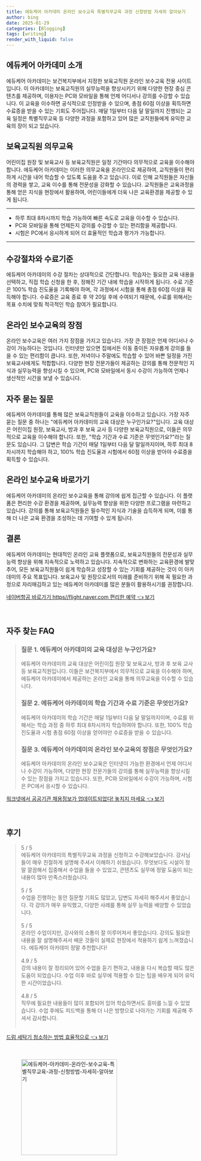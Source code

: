 ```yaml
---
title: 에듀케어 아카데미 온라인 보수교육 특별직무교육 과정 신청방법 자세히 알아보기
author: bing
date: 2025-01-29
categories: [Blogging]
tags: [writing]
render_with_liquid: false
---
```



<h2 id='에듀케어_아카데미_소개'>에듀케어 아카데미 소개</h2>

<p>에듀케어 아카데미는 보건복지부에서 지정한 보육교직원 온라인 보수교육 전용 사이트입니다. 이 아카데미는 보육교직원의 실무능력을 향상시키기 위해 다양한 현장 중심 콘텐츠를 제공하며, 이용자는 PC와 모바일을 통해 언제 어디서나 강의를 수강할 수 있습니다. 이 교육을 이수하면 공식적으로 인정받을 수 있으며, 총점 60점 이상을 획득하면 수료증을 받을 수 있는 기회도 주어집니다. 매달 1일부터 다음 달 말일까지 진행되는 교육 일정은 특별직무교육 등 다양한 과정을 포함하고 있어 많은 교직원들에게 유익한 교육의 장이 되고 있습니다.</p>

<h2 id='보육교직원_의무교육'>보육교직원 의무교육</h2>

<p>어린이집 원장 및 보육교사 등 보육교직원은 일정 기간마다 의무적으로 교육을 이수해야 합니다. 에듀케어 아카데미는 이러한 의무교육을 온라인으로 제공하여, 교직원들이 편리하게 시간을 내어 학습할 수 있도록 도움을 주고 있습니다. 이로 인해 교직원들은 자신들의 경력을 쌓고, 교육 이수를 통해 전문성을 강화할 수 있습니다. 교직원들은 교육과정을 통해 얻은 지식을 현장에서 활용하여, 어린이들에게 더욱 나은 교육환경을 제공할 수 있게 됩니다.</p>

<hr />

<ul>
    <li>하루 최대 8차시까지 학습 가능하여 빠른 속도로 교육을 이수할 수 있습니다.</li>
    <li>PC와 모바일을 통해 언제든지 강의를 수강할 수 있는 편리함을 제공합니다.</li>
    <li>시험은 PC에서 응시하게 되어 더 효율적인 학습과 평가가 가능합니다.</li>
</ul>

<hr />

<h2 id='수강절차와_수료기준'>수강절차와 수료기준</h2>

<p>에듀케어 아카데미의 수강 절차는 상대적으로 간단합니다. 학습자는 필요한 교육 내용을 선택하고, 직접 학습 신청을 한 후, 정해진 기간 내에 학습을 시작하게 됩니다. 수료 기준은 100% 학습 진도율을 기록해야 하며, 각 과정에서 시험을 통해 총점 60점 이상을 획득해야 합니다. 수료증은 교육 종료 후 약 20일 후에 수여되기 때문에, 수료를 위해서는 목표 수치에 맞춰 적극적인 학습 참여가 필요합니다.</p>

<h2 id='온라인_보수교육의_장점'>온라인 보수교육의 장점</h2>

<p>온라인 보수교육은 여러 가지 장점을 가지고 있습니다. 가장 큰 장점은 언제 어디서나 수강이 가능하다는 것입니다. 인터넷만 있으면 집에서든 이동 중이든 자유롭게 강의를 들을 수 있는 편리함이 큽니다. 또한, 저녁이나 주말에도 학습할 수 있어 바쁜 일정을 가진 보육교사에게도 적합합니다. 다양한 현장 전문가들이 제공하는 강의를 통해 전문적인 지식과 실무능력을 향상시킬 수 있으며, PC와 모바일에서 동시 수강이 가능하여 언제나 생산적인 시간을 보낼 수 있습니다.</p>

<h2 id='자주_묻는_질문'>자주 묻는 질문</h2>

<p>에듀케어 아카데미를 통해 많은 보육교직원들이 교육을 이수하고 있습니다. 가장 자주 묻는 질문 중 하나는 "에듀케어 아카데미의 교육 대상은 누구인가요?"입니다. 교육 대상은 어린이집 원장, 보육교사, 방과 후 보육 교사 등 다양한 보육교직원으로, 이들은 의무적으로 교육을 이수해야 합니다. 또한, "학습 기간과 수료 기준은 무엇인가요?"라는 질문도 있습니다. 그 답변은 학습 기간이 매달 1일부터 다음 달 말일까지이며, 하루 최대 8차시까지 학습해야 하고, 100% 학습 진도율과 시험에서 60점 이상을 받아야 수료증을 획득할 수 있습니다.</p>

<h2 id='온라인_보수교육_바로가기'>온라인 보수교육 바로가기</h2>

<p>에듀케어 아카데미의 온라인 보수교육을 통해 강의에 쉽게 접근할 수 있습니다. 이 플랫폼은 편리한 수강 환경을 제공하며, 실무능력 향상을 위한 다양한 프로그램을 마련하고 있습니다. 강의를 통해 보육교직원들은 필수적인 지식과 기술을 습득하게 되며, 이를 통해 더 나은 교육 환경을 조성하는 데 기여할 수 있게 됩니다.</p>

<h2 id='결론'>결론</h2>

<p>에듀케어 아카데미는 현대적인 온라인 교육 플랫폼으로, 보육교직원들의 전문성과 실무능력 향상을 위해 지속적으로 노력하고 있습니다. 지속적으로 변화하는 교육환경에 발맞추어, 모든 보육교직원들이 쉽게 학습하고 성장할 수 있는 기회를 제공하는 것이 이 아카데미의 주요 목표입니다. 보육교사 및 원장으로서의 미래를 준비하기 위해 꼭 필요한 과정으로 자리매김하고 있는 에듀케어 아카데미를 많은 분들이 활용하시기를 권장합니다.</p>


<p><a class="click-button" title="네이버항공 바로가기 https//flight.naver.com 편리한 예약" href="https://aptwhite.github.io/posts/%EB%84%A4%EC%9D%B4%EB%B2%84%ED%95%AD%EA%B3%B5-%EB%B0%94%EB%A1%9C%EA%B0%80%EA%B8%B0-httpsflight.naver.com-%ED%8E%B8%EB%A6%AC%ED%95%9C-%EC%98%88%EC%95%BD/" rel="dofollow">네이버항공 바로가기 https//flight.naver.com 편리한 예약 👈 보기</a></p><br>
<h2 id='자주_찾는_FAQ'>자주 찾는 FAQ</h2>
<div itemscope="" itemtype="https://schema.org/FAQPage"> 
    <blockquote> 
        <div itemscope="" itemprop="mainEntity" itemtype="https://schema.org/Question"> 
            <h3 itemprop="name">질문 1. 에듀케어 아카데미의 교육 대상은 누구인가요?</h3> 
            <div itemscope="" itemprop="acceptedAnswer" itemtype="https://schema.org/Answer"> 
                <span itemprop="text"> 
                    <p>에듀케어 아카데미의 교육 대상은 어린이집 원장 및 보육교사, 방과 후 보육 교사 등 보육교직원입니다. 이들은 보건복지부에서 의무적으로 교육을 이수해야 하며, 에듀케어 아카데미에서 제공하는 온라인 교육을 통해 의무교육을 이수할 수 있습니다.</p> 
                </span> 
            </div> 
        </div> 
        <div itemscope="" itemprop="mainEntity" itemtype="https://schema.org/Question"> 
            <h3 itemprop="name">질문 2. 에듀케어 아카데미의 학습 기간과 수료 기준은 무엇인가요?</h3> 
            <div itemscope="" itemprop="acceptedAnswer" itemtype="https://schema.org/Answer"> 
                <span itemprop="text"> 
                    <p>에듀케어 아카데미의 학습 기간은 매달 1일부터 다음 달 말일까지이며, 수료를 위해서는 학습 과정 중 하루 최대 8차시까지 학습하여야 합니다. 또한, 100% 학습 진도율과 시험 총점 60점 이상을 얻어야만 수료증을 받을 수 있습니다.</p> 
                </span> 
            </div> 
        </div> 
        <div itemscope="" itemprop="mainEntity" itemtype="https://schema.org/Question"> 
            <h3 itemprop="name">질문 3. 에듀케어 아카데미의 온라인 보수교육의 장점은 무엇인가요?</h3> 
            <div itemscope="" itemprop="acceptedAnswer" itemtype="https://schema.org/Answer"> 
                <span itemprop="text"> 
                    <p>에듀케어 아카데미의 온라인 보수교육은 인터넷이 가능한 환경에서 언제 어디서나 수강이 가능하며, 다양한 현장 전문가들의 강의를 통해 실무능력을 향상시킬 수 있는 장점을 가지고 있습니다. 또한, PC와 모바일에서 수강이 가능하며, 시험은 PC에서 응시할 수 있습니다.</p> 
                </span> 
            </div> 
        </div> 
    </blockquote> 
</div>
<p><a class="click-button" title="워크넷에서 공공기관 채용정보가 업데이트되었다! 놓치지 마세요" href="https://aptwhite.github.io/posts/%EC%9B%8C%ED%81%AC%EB%84%B7%EC%97%90%EC%84%9C-%EA%B3%B5%EA%B3%B5%EA%B8%B0%EA%B4%80-%EC%B1%84%EC%9A%A9%EC%A0%95%EB%B3%B4%EA%B0%80-%EC%97%85%EB%8D%B0%EC%9D%B4%ED%8A%B8%EB%90%98%EC%97%88%EB%8B%A4!-%EB%86%93%EC%B9%98%EC%A7%80-%EB%A7%88%EC%84%B8%EC%9A%94/" rel="dofollow">워크넷에서 공공기관 채용정보가 업데이트되었다! 놓치지 마세요 👈 보기</a></p><br>
<h2 id='후기'>후기</h2>
<div itemscope itemtype="https://schema.org/Product">
  <blockquote>
  <div itemprop="review" itemscope itemtype="https://schema.org/Review">
      <div itemprop="reviewRating" itemscope itemtype="https://schema.org/Rating"> <span itemprop="ratingValue">5</span> / <span itemprop="bestRating">5</span> </div>
      <span itemprop="reviewBody">에듀케어 아카데미의 특별직무교육 과정을 신청하고 수강해보았습니다. 강사님들이 매우 친절하게 설명해 주셔서 이해하기 쉬웠습니다. 무엇보다도 시설이 정말 깔끔해서 집중해서 수업을 들을 수 있었고, 콘텐츠도 실무에 정말 도움이 되는 내용이 많아 만족스러웠습니다.</span>
  </div>
  <br>
  <div itemprop="review" itemscope itemtype="https://schema.org/Review">
      <div itemprop="reviewRating" itemscope itemtype="https://schema.org/Rating"> <span itemprop="ratingValue">5</span> / <span itemprop="bestRating">5</span> </div>
      <span itemprop="reviewBody">수업을 진행하는 동안 질문할 기회도 많았고, 답변도 자세히 해주셔서 좋았습니다. 각 강의가 매우 유익했고, 다양한 사례를 통해 실무 능력을 배양할 수 있었습니다.</span>
  </div>
  <br>
  <div itemprop="review" itemscope itemtype="https://schema.org/Review">
      <div itemprop="reviewRating" itemscope itemtype="https://schema.org/Rating"> <span itemprop="ratingValue">5</span> / <span itemprop="bestRating">5</span> </div>
      <span itemprop="reviewBody">온라인 수업이지만, 강사와의 소통이 잘 이루어져서 좋았습니다. 강의도 필요한 내용을 잘 설명해주셔서 배운 것들이 실제로 현장에서 적용하기 쉽게 느껴졌습니다. 에듀케어 아카데미 정말 추천합니다!</span>
  </div>
  <br>
  <div itemprop="review" itemscope itemtype="https://schema.org/Review">
      <div itemprop="reviewRating" itemscope itemtype="https://schema.org/Rating"> <span itemprop="ratingValue">4.9</span> / <span itemprop="bestRating">5</span> </div>
      <span itemprop="reviewBody">강의 내용이 잘 정리되어 있어 수업을 듣기 편하고, 내용을 다시 복습할 때도 많은 도움이 되었습니다. 수업 이후 바로 실무에 적용할 수 있는 팁을 배우게 되어 유익한 시간이었습니다.</span>
  </div>
  <br>
  <div itemprop="review" itemscope itemtype="https://schema.org/Review">
      <div itemprop="reviewRating" itemscope itemtype="https://schema.org/Rating"> <span itemprop="ratingValue">4.8</span> / <span itemprop="bestRating">5</span> </div>
      <span itemprop="reviewBody">직무에 필요한 내용들이 많이 포함되어 있어 학습하면서도 흥미를 느낄 수 있었습니다. 수업 후에도 피드백을 통해 더 나은 방향으로 나아가는 기회를 제공해 주셔서 감사합니다.</span>
  </div>
  <br>
  </blockquote>
</div>
<p><a class="click-button" title="드럼 세탁기 청소하는 방법 효율적으로" href="https://aptwhite.github.io/posts/%EB%93%9C%EB%9F%BC-%EC%84%B8%ED%83%81%EA%B8%B0-%EC%B2%AD%EC%86%8C%ED%95%98%EB%8A%94-%EB%B0%A9%EB%B2%95-%ED%9A%A8%EC%9C%A8%EC%A0%81%EC%9C%BC%EB%A1%9C/" rel="dofollow">드럼 세탁기 청소하는 방법 효율적으로 👈 보기</a></p><br>
<figure class="image"><img src="https://aptwhite.github.io/assets/img/thumbnail/에듀케어-아카데미-온라인-보수교육-특별직무교육-과정-신청방법-자세히-알아보기.webp" alt="에듀케어-아카데미-온라인-보수교육-특별직무교육-과정-신청방법-자세히-알아보기" width="256" height="256"></figure>